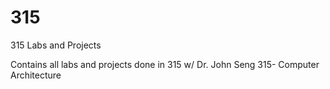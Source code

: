 # 315
315 Labs and Projects

Contains all labs and projects done in 315 w/ Dr. John Seng
315- Computer Architecture 


